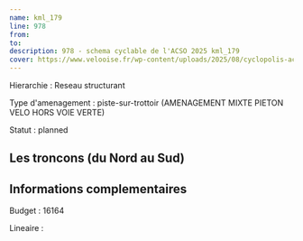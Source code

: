 ```yaml
---
name: kml_179 
line: 978
from: 
to:  
description: 978 - schema cyclable de l'ACSO 2025 kml_179 
cover: https://www.velooise.fr/wp-content/uploads/2025/08/cyclopolis-acso-978.jpg
---
```

Hierarchie : Reseau structurant

Type d'amenagement : piste-sur-trottoir (AMENAGEMENT MIXTE PIETON VELO HORS VOIE VERTE)

Statut : planned

## Les troncons (du Nord au Sud)

## Informations complementaires

Budget  : 16164 

Lineaire :

